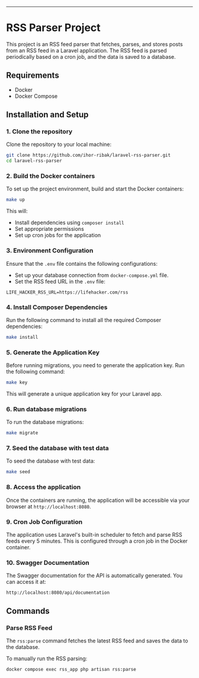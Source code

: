 
---

# RSS Parser Project

This project is an RSS feed parser that fetches, parses, and stores posts from an RSS feed in a Laravel application. The RSS feed is parsed periodically based on a cron job, and the data is saved to a database.

## Requirements

- Docker
- Docker Compose

## Installation and Setup

### 1. Clone the repository

Clone the repository to your local machine:

```bash
git clone https://github.com/ihor-ribak/laravel-rss-parser.git
cd laravel-rss-parser
```

### 2. Build the Docker containers

To set up the project environment, build and start the Docker containers:

```bash
make up
```

This will:

- Install dependencies using `composer install`
- Set appropriate permissions
- Set up cron jobs for the application

### 3. Environment Configuration

Ensure that the `.env` file contains the following configurations:

- Set up your database connection from `docker-compose.yml` file.
- Set the RSS feed URL in the `.env` file:

```env
LIFE_HACKER_RSS_URL=https://lifehacker.com/rss
```

### 4. Install Composer Dependencies

Run the following command to install all the required Composer dependencies:

```bash
make install
```

### 5. Generate the Application Key

Before running migrations, you need to generate the application key. Run the following command:

```bash
make key
```

This will generate a unique application key for your Laravel app.

### 6. Run database migrations

To run the database migrations:

```bash
make migrate
```

### 7. Seed the database with test data

To seed the database with test data:

```bash
make seed
```

### 8. Access the application

Once the containers are running, the application will be accessible via your browser at `http://localhost:8080`.

### 9. Cron Job Configuration

The application uses Laravel's built-in scheduler to fetch and parse RSS feeds every 5 minutes. This is configured through a cron job in the Docker container.

### 10. Swagger Documentation

The Swagger documentation for the API is automatically generated. You can access it at:

```text
http://localhost:8080/api/documentation
```

## Commands

### Parse RSS Feed

The `rss:parse` command fetches the latest RSS feed and saves the data to the database.

To manually run the RSS parsing:

```bash
docker compose exec rss_app php artisan rss:parse
```
